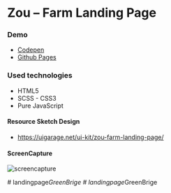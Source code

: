 # Zou – Farm Landing Page

### Demo
* [Codepen](https://codepen.io/mustafadalga/pen/KKgYJxP) 
* [Github Pages](https://mustafadalga.github.io/farm-landing-page/)


### Used technologies
 * HTML5  
 * SCSS - CSS3
 * Pure JavaScript

#### Resource Sketch Design
 * https://uigarage.net/ui-kit/zou-farm-landing-page/
 
 #### ScreenCapture
 ![screencapture](https://user-images.githubusercontent.com/25087769/105427205-af700480-5c5d-11eb-80f9-b779df7f43ff.png)

#   l a n d i n g p a g e _ G r e e n B r i g e  
 #   l a n d i n g p a g e _ G r e e n B r i g e  
 